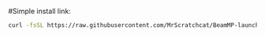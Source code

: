 #Simple install link:
```bash
curl -fsSL https://raw.githubusercontent.com/MrScratchcat/BeamMP-launcher-Linux/refs/heads/main/install-beammp | sh
```

